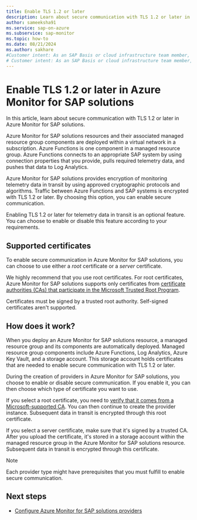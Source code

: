 ```yaml
---
title: Enable TLS 1.2 or later 
description: Learn about secure communication with TLS 1.2 or later in Azure Monitor for SAP solutions.
author: sameeksha91
ms.service: sap-on-azure
ms.subservice: sap-monitor
ms.topic: how-to
ms.date: 08/21/2024
ms.author: sakhare
#Customer intent: As an SAP Basis or cloud infrastructure team member, I want to deploy Azure Monitor for SAP solutions with secure communication.
# Customer intent: As an SAP Basis or cloud infrastructure team member, I want to enable TLS 1.2 or later for Azure Monitor for SAP solutions, so that I can ensure secure communication and protect telemetry data during transit.
---
```


# Enable TLS 1.2 or later in Azure Monitor for SAP solutions

In this article, learn about secure communication with TLS 1.2 or later in Azure Monitor for SAP solutions.

Azure Monitor for SAP solutions resources and their associated managed resource group components are deployed within a virtual network in a subscription. Azure Functions is one component in a managed resource group. Azure Functions connects to an appropriate SAP system by using connection properties that you provide, pulls required telemetry data, and pushes that data to Log Analytics.  

Azure Monitor for SAP solutions provides encryption of monitoring telemetry data in transit by using approved cryptographic protocols and algorithms. Traffic between Azure Functions and SAP systems is encrypted with TLS 1.2 or later. By choosing this option, you can enable secure communication.
  
Enabling TLS 1.2 or later for telemetry data in transit is an optional feature. You can choose to enable or disable this feature according to your requirements.

## Supported certificates

To enable secure communication in Azure Monitor for SAP solutions, you can choose to use either a *root* certificate or a *server* certificate.

We highly recommend that you use root certificates. For root certificates, Azure Monitor for SAP solutions supports only certificates from [certificate authorities (CAs) that participate in the Microsoft Trusted Root Program](/security/trusted-root/participants-list).

Certificates must be signed by a trusted root authority. Self-signed certificates aren't supported.

## How does it work?

When you deploy an Azure Monitor for SAP solutions resource, a managed resource group and its components are automatically deployed. Managed resource group components include Azure Functions, Log Analytics, Azure Key Vault, and a storage account. This storage account holds certificates that are needed to enable secure communication with TLS 1.2 or later.

During the creation of providers in Azure Monitor for SAP solutions, you choose to enable or disable secure communication. If you enable it, you can then choose which type of certificate you want to use.

If you select a root certificate, you need to [verify that it comes from a Microsoft-supported CA](/security/trusted-root/participants-list). You can then continue to create the provider instance. Subsequent data in transit is encrypted through this root certificate.

If you select a server certificate, make sure that it's signed by a trusted CA. After you upload the certificate, it's stored in a storage account within the managed resource group in the Azure Monitor for SAP solutions resource. Subsequent data in transit is encrypted through this certificate.

> [!NOTE]
> Each provider type might have prerequisites that you must fulfill to enable secure communication.

## Next steps

- [Configure Azure Monitor for SAP solutions providers](provider-netweaver.md)
